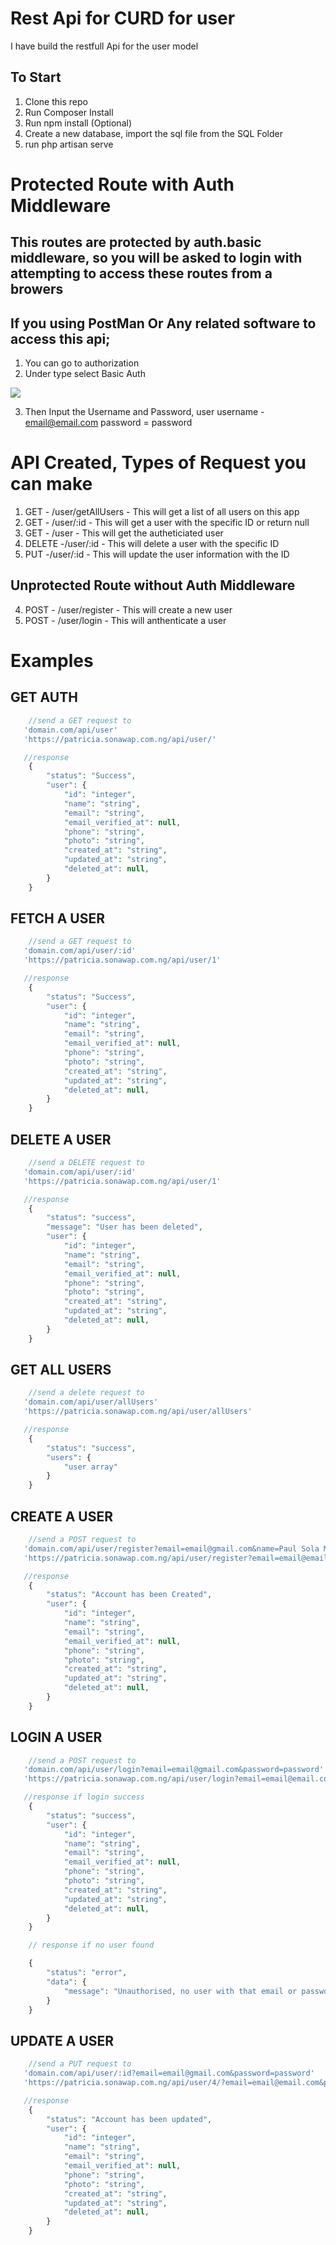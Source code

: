 # Rest Api for CURD for user
I have build the restfull Api for the user model

## To Start 

1. Clone this repo
2. Run Composer Install
3. Run npm install (Optional)
4. Create a new database, import the sql file from the SQL Folder
5. run php artisan serve

# Protected Route with Auth Middleware

## This routes are protected by auth.basic middleware, so you will be asked to login with attempting to access these routes from a browers
## If you using PostMan Or Any related software to access this api;

1. You can go to authorization
2. Under type select Basic Auth

![](https://drive.google.com/file/d/12O-cmkDTlclgFezcIJf0ZTOlheljw7gH/view?usp=sharing)

3. Then Input the Username and Password, user
    username - email@email.com
    password = password


# API Created, Types of Request you can make


1. GET - /user/getAllUsers - This will get a list of all users on this app
2. GET - /user/:id - This will get a user with the specific ID or return null
3. GET - /user - This will get the autheticiated user
4. DELETE -/user/:id - This will delete a user with the specific ID
4. PUT -/user/:id - This will update the user information with the ID


## Unprotected Route without Auth Middleware

4. POST - /user/register - This will create a new user
5. POST - /user/login - This will anthenticate a user

# Examples


## GET AUTH
```php
    //send a GET request to
   'domain.com/api/user'
   'https://patricia.sonawap.com.ng/api/user/'

   //response
    {
        "status": "Success",
        "user": {
            "id": "integer",
            "name": "string",
            "email": "string",
            "email_verified_at": null,
            "phone": "string",
            "photo": "string",
            "created_at": "string",
            "updated_at": "string",
            "deleted_at": null,
        }
    }
```

## FETCH A USER

```php
    //send a GET request to
   'domain.com/api/user/:id'
   'https://patricia.sonawap.com.ng/api/user/1'

   //response
    {
        "status": "Success",
        "user": {
            "id": "integer",
            "name": "string",
            "email": "string",
            "email_verified_at": null,
            "phone": "string",
            "photo": "string",
            "created_at": "string",
            "updated_at": "string",
            "deleted_at": null,
        }
    }
```

## DELETE A USER

```php
    //send a DELETE request to
   'domain.com/api/user/:id'
   'https://patricia.sonawap.com.ng/api/user/1'

   //response
    {
        "status": "success",
        "message": "User has been deleted",
        "user": {
            "id": "integer",
            "name": "string",
            "email": "string",
            "email_verified_at": null,
            "phone": "string",
            "photo": "string",
            "created_at": "string",
            "updated_at": "string",
            "deleted_at": null,
        }
    }
```

## GET ALL USERS
```php
    //send a delete request to
   'domain.com/api/user/allUsers'
   'https://patricia.sonawap.com.ng/api/user/allUsers'

   //response
    {
        "status": "success",
        "users": {
            "user array"
        }
    }
```

## CREATE A USER

```php
    //send a POST request to
   'domain.com/api/user/register?email=email@gmail.com&name=Paul Sola Moses&phone=7473839283&password=password'
   'https://patricia.sonawap.com.ng/api/user/register?email=email@email.com&password=password&name=Patrica&phone=2345445566666'

   //response
    {
        "status": "Account has been Created",
        "user": {
            "id": "integer",
            "name": "string",
            "email": "string",
            "email_verified_at": null,
            "phone": "string",
            "photo": "string",
            "created_at": "string",
            "updated_at": "string",
            "deleted_at": null,
        }
    }
```


## LOGIN A USER

```php
    //send a POST request to
   'domain.com/api/user/login?email=email@gmail.com&password=password'
   'https://patricia.sonawap.com.ng/api/user/login?email=email@email.com&password=password'

   //response if login success
    {
        "status": "success",
        "user": {
            "id": "integer",
            "name": "string",
            "email": "string",
            "email_verified_at": null,
            "phone": "string",
            "photo": "string",
            "created_at": "string",
            "updated_at": "string",
            "deleted_at": null,
        }
    }

    // response if no user found

    {
        "status": "error",
        "data": {
            "message": "Unauthorised, no user with that email or password"
        }
    }
```


## UPDATE A USER

```php
    //send a PUT request to
   'domain.com/api/user/:id?email=email@gmail.com&password=password'
   'https://patricia.sonawap.com.ng/api/user/4/?email=email@email.com&password=password'

   //response
    {
        "status": "Account has been updated",
        "user": {
            "id": "integer",
            "name": "string",
            "email": "string",
            "email_verified_at": null,
            "phone": "string",
            "photo": "string",
            "created_at": "string",
            "updated_at": "string",
            "deleted_at": null,
        }
    }
```
